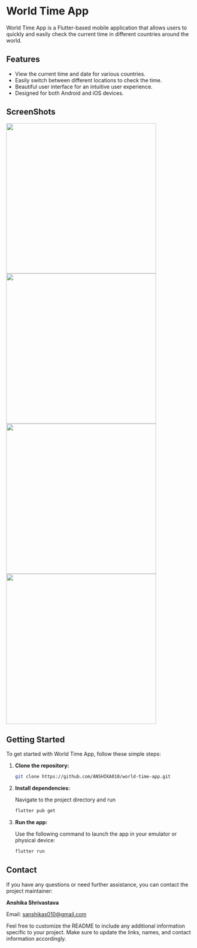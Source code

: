 # World Time App

World Time App is a Flutter-based mobile application that allows users to quickly and easily check the current time in different countries around the world.

## Features

- View the current time and date for various countries.
- Easily switch between different locations to check the time.
- Beautiful user interface for an intuitive user experience.
- Designed for both Android and iOS devices.

## ScreenShots

<img src="https://github.com/ANSHIKA010/World_Time_App/assets/99765179/38126041-bb8b-4a02-81af-449a03d8071f" height="400">

<img src="https://github.com/ANSHIKA010/World_Time_App/assets/99765179/bf855d61-c0ec-4b95-9c65-bd469985f3d9" height="400">

<img src="https://github.com/ANSHIKA010/World_Time_App/assets/99765179/bd1fe3fe-8f33-468a-85d8-8be84169297d" height="400">

<img src="https://github.com/ANSHIKA010/World_Time_App/assets/99765179/42635fee-9e4a-487a-90cd-a12e6bc54570" height="400">

## Getting Started

To get started with World Time App, follow these simple steps:

1. **Clone the repository:**

   ```bash
   git clone https://github.com/ANSHIKA010/world-time-app.git

2. **Install dependencies:**
   
    Navigate to the project directory and run

   ```bash
   flutter pub get
3. **Run the app:**

    Use the following command to launch the app in your emulator or physical device:
   
    ```bash
    flutter run

## Contact

If you have any questions or need further assistance, you can contact the project maintainer:

**Anshika Shrivastava**

Email: sanshikas010@gmail.com

Feel free to customize the README to include any additional information specific to your project. Make sure to update the links, names, and contact information accordingly.
